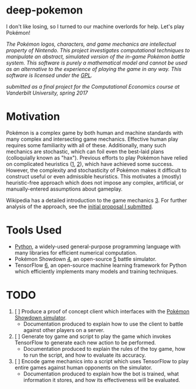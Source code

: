 deep-pokemon
============

I don't like losing, so I turned to our machine overlords for help. Let's play Pokémon!

*The Pokémon logos, characters, and game mechanics are intellectual property of Nintendo. This project investigates computational techniques to manipulate an abstract, simulated version of the in-game Pokémon battle system. This software is purely a mathematical model and cannot be used as an alternative to the experience of playing the game in any way. This software is licensed under the [GPL](GPL.md).*

*submitted as a final project for the Computational Economics course at Vanderbilt University, spring 2017*

# Motivation

Pokémon is a complex game by both human and machine standards with many complex and intersecting game mechanics. Effective human play requires some familiarity with all of these. Additionally, many such mechanics are stochastic, which can foil even the best-laid plans (colloquially known as "hax"). Previous efforts to play Pokémon have relied on complicated heuristics ([1], [2]), which have achieved some success. However, the complexity and stochasticity of Pokémon makes it difficult to construct useful or even admissible heuristics. This motivates a (mostly) heuristic-free approach which does not impose any complex, artificial, or manually-entered assumptions about gameplay.

Wikipedia has a detailed introduction to the game mechanics [3]. For further analysis of the approach, see the [initial proposal I submitted](proposal-pkmn.pdf).

# Tools Used

- [Python](https://www.python.org), a widely-used general-purpose programming language with many libraries for efficient numerical computation.
- Pokémon Showdown [4], an open-source [5] battle simulator.
- TensorFlow [6], an open-source machine learning framework for Python which efficiently implements many models and training techniques.

# TODO

1. [ ] Produce a proof of concept client which interfaces with the [Pokémon Showdown simulator][4].
    - Documentation produced to explain how to use the client to battle against other players on a server.
2. [ ] Generate toy game and script to play the game which invokes TensorFlow to generate each new action to be performed.
    - Documentation produced to explain the rules of the toy game, how to run the script, and how to evaluate its accuracy.
3. [ ] Encode game mechanics into a script which uses TensorFlow to play entire games against human opponents on the simulator.
    - Documentation produced to explain how the bot is trained, what information it stores, and how its effectiveness will be evaluated.

[1]: http://doublewise.net/pokemon/

[2]: http://www.smogon.com/forums/threads/pokemon-showdown-ai-bot.3547689/

[3]: https://en.wikipedia.org/wiki/Gameplay_of_Pok%C3%A9mon#Pok.C3.A9mon_Battles

[4]: http://pokemonshowdown.com/

[5]: https://github.com/Zarel/Pokemon-Showdown

[6]: http://tensorflow.org/
